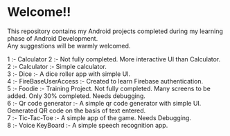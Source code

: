 # Welcome!!

This repository contains my Android projects completed during my learning phase of Android Development.  
Any suggestions will be warmly welcomed.  
  
1 :- Calculator 2 :- Not fully completed. More interactive UI than Calculator.  
2 :- Calculator :- Simple calculator.  
3 :- Dice :- A dice roller app with simple UI.  
4 :- FireBaseUserAccess :- Created to learn Firebase authentication.  
5 :- Foodie :- Training Project. Not fully completed. Many screens to be added. Only 30% completed. Needs debugging.  
6 :- Qr code generator :- A simple qr code generator with simple UI. Generated QR code on the basis of text entered.  
7 :- Tic-Tac-Toe :- A simple app of the game. Needs Debugging.  
8 :- Voice KeyBoard :- A simple speech recognition app.  
